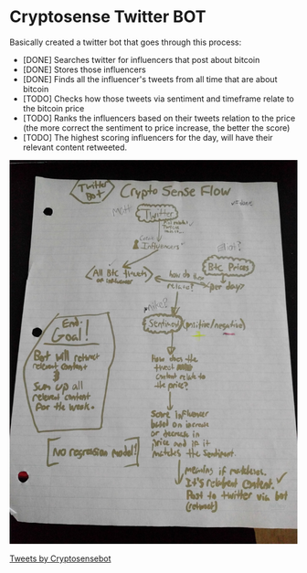 # Cryptosense Twitter BOT

Basically created a twitter bot that goes through this process:
* [DONE] Searches twitter for influencers that post about bitcoin
* [DONE] Stores those influencers
* [DONE] Finds all the influencer's tweets from all time that are about bitcoin
* [TODO] Checks how those tweets via sentiment and timeframe relate to the bitcoin price
* [TODO] Ranks the influencers based on their tweets relation to the price (the more correct the sentiment to price increase, the better the score)
* [TODO] The highest scoring influencers for the day, will have their relevant content retweeted.


<img src="https://github.com/Treeless/BitSense/blob/master/twitter-bot/twitter-bot-flow.jpg?raw=true" alt="Cryptosensebot flow" width="600">

<a class="twitter-timeline" href="https://twitter.com/Cryptosensebot?ref_src=twsrc%5Etfw">Tweets by Cryptosensebot</a>
<script async src="https://platform.twitter.com/widgets.js" charset="utf-8"></script>